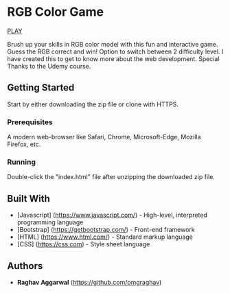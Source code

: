 # RGB Color Game
[PLAY](https://omgraghav.github.io/GuessTheColorGame/)

Brush up your skills in RGB color model with this fun and interactive game. Guess the RGB correct and win! Option to switch between 2 difficulty level.
I have created this to get to know more about the web development.
Special Thanks to the Udemy course. 

## Getting Started

Start by either downloading the zip file or clone with HTTPS.

### Prerequisites

A modern web-browser like Safari, Chrome, Microsoft-Edge, Mozilla Firefox, etc.

### Running

Double-click the "index.html" file after unzipping the downloaded zip file.

## Built With

* [Javascript] (https://www.javascript.com/) - High-level, interpreted programming language
* [Bootstrap] (https://getbootstrap.com/) - Front-end framework
* [HTML] (https://www.html.com/) - Standard markup language
* [CSS] (https://css.com) - Style sheet language

## Authors

* **Raghav Aggarwal** (https://github.com/omgraghav)